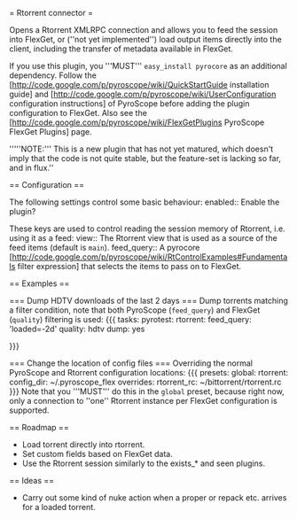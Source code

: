 = Rtorrent connector =

Opens a Rtorrent XMLRPC connection and allows you to feed the session into FlexGet, or (''not yet implemented'') load output items directly into the client, including the transfer of metadata available in FlexGet.

If you use this plugin, you '''MUST''' `easy_install pyrocore` as an additional dependency. Follow the [http://code.google.com/p/pyroscope/wiki/QuickStartGuide installation guide] and [http://code.google.com/p/pyroscope/wiki/UserConfiguration configuration instructions] of PyroScope before adding the plugin configuration to FlexGet. Also see the [http://code.google.com/p/pyroscope/wiki/FlexGetPlugins PyroScope FlexGet Plugins] page.

'''''NOTE:''' This is a new plugin that has not yet matured, which doesn't imply that the code is not quite stable, but the feature-set is lacking so far, and in flux.''


== Configuration ==

The following settings control some basic behaviour:
 enabled:: Enable the plugin?

These keys are used to control reading the session memory of Rtorrent, i.e. using it as a feed:
 view:: The Rtorrent view that is used as a source of the feed items (default is `main`).
 feed_query:: A pyrocore [http://code.google.com/p/pyroscope/wiki/RtControlExamples#Fundamentals filter expression] that selects the items to pass on to FlexGet.



== Examples ==

=== Dump HDTV downloads of the last 2 days ===
Dump torrents matching a filter condition, note that both PyroScope (`feed_query`) and FlexGet (`quality`) filtering is used:
{{{
tasks:
  pyrotest:
    rtorrent:
      feed_query: 'loaded=-2d'
    quality: hdtv
    dump: yes

}}}

=== Change the location of config files ===
Overriding the normal PyroScope and Rtorrent configuration locations:
{{{
presets:
  global:
    rtorrent:
      config_dir: ~/.pyroscope_flex
      overrides:
        rtorrent_rc: ~/bittorrent/rtorrent.rc
}}}
Note that you '''MUST''' do this in the `global` preset, because right now, only a connection to ''one'' Rtorrent instance per FlexGet configuration is supported.


== Roadmap ==

 * Load torrent directly into rtorrent.
 * Set custom fields based on FlexGet data.
 * Use the Rtorrent session similarly to the exists_* and seen plugins.


== Ideas ==

 * Carry out some kind of nuke action when a proper or repack etc. arrives for a loaded torrent.
